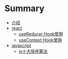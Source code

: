 # Summary

* [介绍](README.md)
* [react]()
    * [useReducer Hook使用](react/useReducerGuider.md)
    * [useContext Hook使用](react/useContext.md)
* [javascript]()
    * [js十大排序算法](javascript/algorithm.md)

